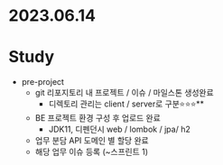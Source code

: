 # 2023.06.14

# Study
* pre-project
  * git 리포지토리 내 프로젝트 / 이슈 / 마일스톤 생성완료
    * 디렉토리 관리는 client / server로 구분⭐️⭐️⭐️**
  * BE 프로젝트 환경 구성 후 업로드 완료
    * JDK11, 디펜던시 web / lombok / jpa/ h2
  * 업무 분담 API 도메인 별 할당 완료
  * 해당 업무 이슈 등록 (~스프린트 1)
